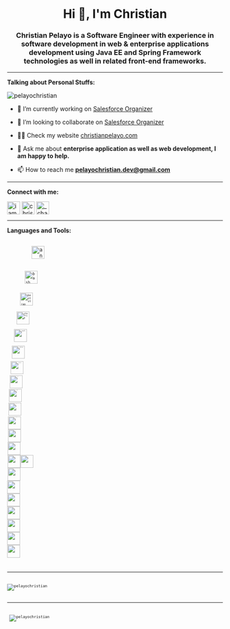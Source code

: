 <h1 align="center">Hi 👋, I'm Christian</h1>
<h3 align="center">Christian Pelayo is a Software Engineer with experience in software development in web & enterprise applications development using Java EE and Spring Framework technologies as well in related front-end frameworks.</h3>

<hr/>
<p><strong>Talking about Personal Stuffs:</strong></p>
<p align="left"> <img src="https://komarev.com/ghpvc/?username=pelayochristian" alt="pelayochristian" /> </p>

- 🔭 I’m currently working on [Salesforce Organizer](https://github.com/pelayochristian/salesforce-organizer)

- 👯 I’m looking to collaborate on [Salesforce Organizer](https://github.com/pelayochristian/salesforce-organizer)

- 👨‍💻 Check my website [christianpelayo.com](https://www.christianpelayo.com)

- 💬 Ask me about **enterprise application as well as web development, I am happy to help.**

- 📫 How to reach me **pelayochristian.dev@gmail.com**

<hr/>
<p><strong>Connect with me:</strong></p>
<p align="left">
<a href="https://twitter.com/iamchanpelayo" target="blank"><img align="center" src="https://cdn.jsdelivr.net/npm/simple-icons@3.0.1/icons/twitter.svg" alt="iamchanpelayo" height="30" width="30" /></a>
<a href="https://linkedin.com/in/christian-pelayo" target="blank"><img align="center" src="https://cdn.jsdelivr.net/npm/simple-icons@3.0.1/icons/linkedin.svg" alt="christian-pelayo" height="30" width="30" /></a>
<a href="https://instagram.com/_chanpelayo" target="blank"><img align="center" src="https://cdn.jsdelivr.net/npm/simple-icons@3.0.1/icons/instagram.svg" alt="_chanpelayo" height="30" width="30" /></a>
</p>

<hr/>
<p><strong>Languages and Tools:</strong></p>
<p align="left">
    <code>
        <img src="https://devicons.github.io/devicon/devicon.git/icons/angularjs/angularjs-original.svg" alt="angularjs" width="30" height="30"/> 
    <code/>
    <code>
        <img src="https://www.vectorlogo.zone/logos/gnu_bash/gnu_bash-icon.svg" alt="bash" width="30" height="30"/> 
    <code/>
    <code>
        <img src="https://devicons.github.io/devicon/devicon.git/icons/bootstrap/bootstrap-plain.svg" alt="bootstrap" width="30" height="30"/> 
    <code/>
    <code>
        <img src="https://www.chartjs.org/media/logo-title.svg" alt="chartjs" width="30" height="30"/> 
    <code/>
    <code>
        <img src="https://devicons.github.io/devicon/devicon.git/icons/css3/css3-original-wordmark.svg" alt="css3" width="30" height="30"/> 
    <code/>
    <code>
        <img src="https://devicons.github.io/devicon/devicon.git/icons/docker/docker-original-wordmark.svg" alt="docker" width="30" height="30"/> 
    <code/>
    <code>
        <img src="https://devicons.github.io/devicon/devicon.git/icons/express/express-original-wordmark.svg" alt="express" width="30" height="30"/> 
    <code/>
    <code>
        <img src="https://www.vectorlogo.zone/logos/git-scm/git-scm-icon.svg" alt="git" width="30" height="30"/> 
    <code/>
    <code>
        <img src="https://devicons.github.io/devicon/devicon.git/icons/html5/html5-original-wordmark.svg" alt="html5" width="30" height="30"/>
    <code/>
    <code>
        <img src="https://devicons.github.io/devicon/devicon.git/icons/java/java-original-wordmark.svg" alt="java" width="30" height="30"/> 
    <code/>
    <code>
        <img src="https://devicons.github.io/devicon/devicon.git/icons/javascript/javascript-original.svg" alt="javascript" width="30" height="30"/>
    <code/>
    <code>
        <img src="https://www.vectorlogo.zone/logos/jenkins/jenkins-icon.svg" alt="jenkins" width="30" height="30"/>
    <code/>
    <code>
        <img src="https://devicons.github.io/devicon/devicon.git/icons/linux/linux-original.svg" alt="linux" width="30" height="30"/> 
    <code/>
    <code>
        <img src="https://raw.githubusercontent.com/prplx/svg-logos/5585531d45d294869c4eaab4d7cf2e9c167710a9/svg/materialize.svg" alt="materialize" width="30" height="30"/> <img src="https://devicons.github.io/devicon/devicon.git/icons/mysql/mysql-original-wordmark.svg" alt="mysql" width="30" height="30"/> 
    <code/>
    <code>
        <img src="https://cdn.worldvectorlogo.com/logos/nextjs-3.svg" alt="nextjs" width="30" height="30"/>
    <code/>
    <code>
        <img src="https://devicons.github.io/devicon/devicon.git/icons/nodejs/nodejs-original-wordmark.svg" alt="nodejs" width="30" height="30"/> 
    <code/>
    <code>
        <img src="https://devicons.github.io/devicon/devicon.git/icons/postgresql/postgresql-original-wordmark.svg" alt="postgresql" width="30" height="30"/> 
    <code/>
    <code>
        <img src="https://devicons.github.io/devicon/devicon.git/icons/react/react-original-wordmark.svg" alt="react" width="30" height="30"/>
    <code/>
    <code>
        <img src="https://reactnative.dev/img/header_logo.svg" alt="reactnative" width="30" height="30"/>
    <code/>
    <code>
        <img src="https://devicons.github.io/devicon/devicon.git/icons/redis/redis-original-wordmark.svg" alt="redis" width="30" height="30"/>
    <code/>
    <code>
        <img src="https://www.vectorlogo.zone/logos/springio/springio-icon.svg" alt="spring" width="30" height="30"/>
    <code/>
</p>
<hr/>
<p><img align="" src="https://github-readme-stats.vercel.app/api/top-langs/?username=pelayochristian&layout=compact&hide=html" alt="pelayochristian" /></p>
<hr/>
<p>&nbsp;<img align="center" src="https://github-readme-stats.vercel.app/api?username=pelayochristian&show_icons=true" alt="pelayochristian" /></p>
